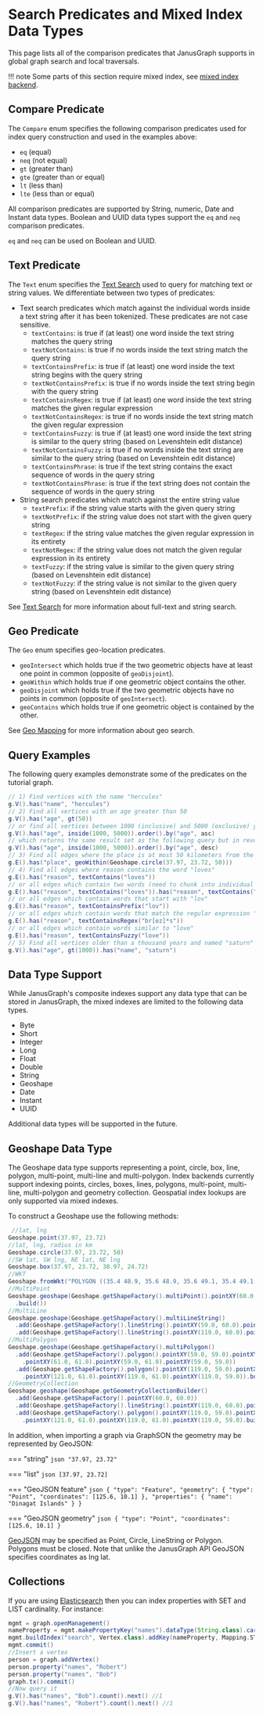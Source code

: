 # Search Predicates and Mixed Index Data Types

This page lists all of the comparison predicates that JanusGraph supports in global graph search and local traversals.

!!! note 
    Some parts of this section require mixed index, see [mixed index backend](../index-backend/index.md).

## Compare Predicate

The `Compare` enum specifies the following comparison predicates used for index query construction and used in the examples above:

* `eq` (equal)
* `neq` (not equal)
* `gt` (greater than)
* `gte` (greater than or equal)
* `lt` (less than)
* `lte` (less than or equal)

All comparison predicates are supported by String, numeric, Date and Instant data types.
Boolean and UUID data types support the `eq` and `neq` comparison predicates.

`eq` and `neq` can be used on Boolean and UUID.

## Text Predicate

The `Text` enum specifies the [Text Search](../index-backend/text-search.md) used to query for matching text or string values.  We differentiate between two types of predicates:

* Text search predicates which match against the individual words inside a text string after it has been tokenized. These predicates are not case sensitive.
    - `textContains`: is true if (at least) one word inside the text string matches the query string
    - `textNotContains`: is true if no words inside the text string match the query string
    - `textContainsPrefix`: is true if (at least) one word inside the text string begins with the query string
    - `textNotContainsPrefix`: is true if no words inside the text string begin with the query string
    - `textContainsRegex`: is true if (at least) one word inside the text string matches the given regular expression
    - `textNotContainsRegex`: is true if no words inside the text string match the given regular expression
    - `textContainsFuzzy`: is true if (at least) one word inside the text string is similar to the query string (based on Levenshtein edit distance)
    - `textNotContainsFuzzy`:  is true if no words inside the text string are similar to the query string (based on Levenshtein edit distance)
    - `textContainsPhrase`: is true if the text string contains the exact sequence of words in the query string
    - `textNotContainsPhrase`:  is true if the text string does not contain the sequence of words in the query string
* String search predicates which match against the entire string value
    - `textPrefix`: if the string value starts with the given query string
    - `textNotPrefix`: if the string value does not start with the given query string
    - `textRegex`: if the string value matches the given regular expression in its entirety
    - `textNotRegex`: if the string value does not match the given regular expression in its entirety
    - `textFuzzy`: if the string value is similar to the given query string (based on Levenshtein edit distance)
    - `textNotFuzzy`: if the string value is not similar to the given query string (based on Levenshtein edit distance)

See [Text Search](../index-backend/text-search.md) for more information about full-text and string search.

## Geo Predicate

The `Geo` enum specifies geo-location predicates.

* `geoIntersect` which holds true if the two geometric objects have at least one point in common (opposite of `geoDisjoint`).
* `geoWithin` which holds true if one geometric object contains the other.
* `geoDisjoint` which holds true if the two geometric objects have no points in common (opposite of `geoIntersect`).
* `geoContains` which holds true if one geometric object is contained by the other.

See [Geo Mapping](../index-backend/text-search.md#geo-mapping) for more information about geo search.

## Query Examples

The following query examples demonstrate some of the predicates on the tutorial graph.

```groovy
// 1) Find vertices with the name "hercules"
g.V().has("name", "hercules")
// 2) Find all vertices with an age greater than 50
g.V().has("age", gt(50))
// or find all vertices between 1000 (inclusive) and 5000 (exclusive) years of age and order by ascending age
g.V().has("age", inside(1000, 5000)).order().by("age", asc)
// which returns the same result set as the following query but in reverse order
g.V().has("age", inside(1000, 5000)).order().by("age", desc)
// 3) Find all edges where the place is at most 50 kilometers from the given latitude-longitude pair
g.E().has("place", geoWithin(Geoshape.circle(37.97, 23.72, 50)))
// 4) Find all edges where reason contains the word "loves"
g.E().has("reason", textContains("loves"))
// or all edges which contain two words (need to chunk into individual words)
g.E().has("reason", textContains("loves")).has("reason", textContains("breezes"))
// or all edges which contain words that start with "lov"
g.E().has("reason", textContainsPrefix("lov"))
// or all edges which contain words that match the regular expression "br[ez]*s" in their entirety
g.E().has("reason", textContainsRegex("br[ez]*s"))
// or all edges which contain words similar to "love"
g.E().has("reason", textContainsFuzzy("love"))
// 5) Find all vertices older than a thousand years and named "saturn"
g.V().has("age", gt(1000)).has("name", "saturn")
```

## Data Type Support


While JanusGraph's composite indexes support any data type that can be stored in JanusGraph, the mixed indexes are limited to the following data types.

 * Byte
 * Short
 * Integer
 * Long
 * Float
 * Double
 * String
 * Geoshape
 * Date
 * Instant
 * UUID
 
Additional data types will be supported in the future.


## Geoshape Data Type
The Geoshape data type supports representing a point, circle, box, line, polygon, multi-point, multi-line and multi-polygon. Index backends currently support indexing points, circles, boxes, lines, polygons, multi-point, multi-line, multi-polygon and geometry collection.
Geospatial index lookups are only supported via mixed indexes.

To construct a Geoshape use the following methods:

```groovy
 //lat, lng
Geoshape.point(37.97, 23.72)
//lat, lng, radius in km
Geoshape.circle(37.97, 23.72, 50)
//SW lat, SW lng, NE lat, NE lng
Geoshape.box(37.97, 23.72, 38.97, 24.72)
//WKT
Geoshape.fromWkt("POLYGON ((35.4 48.9, 35.6 48.9, 35.6 49.1, 35.4 49.1, 35.4 48.9))")
//MultiPoint
Geoshape.geoshape(Geoshape.getShapeFactory().multiPoint().pointXY(60.0, 60.0).pointXY(120.0, 60.0)
  .build())
//MultiLine
Geoshape.geoshape(Geoshape.getShapeFactory().multiLineString()
  .add(Geoshape.getShapeFactory().lineString().pointXY(59.0, 60.0).pointXY(61.0, 60.0))
  .add(Geoshape.getShapeFactory().lineString().pointXY(119.0, 60.0).pointXY(121.0, 60.0)).build())
//MultiPolygon
Geoshape.geoshape(Geoshape.getShapeFactory().multiPolygon()
  .add(Geoshape.getShapeFactory().polygon().pointXY(59.0, 59.0).pointXY(61.0, 59.0)
    .pointXY(61.0, 61.0).pointXY(59.0, 61.0).pointXY(59.0, 59.0))
  .add(Geoshape.getShapeFactory().polygon().pointXY(119.0, 59.0).pointXY(121.0, 59.0)
    .pointXY(121.0, 61.0).pointXY(119.0, 61.0).pointXY(119.0, 59.0)).build())
//GeometryCollection
Geoshape.geoshape(Geoshape.getGeometryCollectionBuilder()
  .add(Geoshape.getShapeFactory().pointXY(60.0, 60.0))
  .add(Geoshape.getShapeFactory().lineString().pointXY(119.0, 60.0).pointXY(121.0, 60.0).build())
  .add(Geoshape.getShapeFactory().polygon().pointXY(119.0, 59.0).pointXY(121.0, 59.0)
    .pointXY(121.0, 61.0).pointXY(119.0, 61.0).pointXY(119.0, 59.0).build()).build())
```

In addition, when importing a graph via GraphSON the geometry may be represented by GeoJSON:

=== "string"
    ```json
    "37.97, 23.72"
    ```

=== "list"
    ```json
    [37.97, 23.72]
    ```

=== "GeoJSON feature"
    ```json
    {
      "type": "Feature",
      "geometry": {
        "type": "Point",
        "coordinates": [125.6, 10.1]
      },
      "properties": {
        "name": "Dinagat Islands"
      }
    }
    ```

=== "GeoJSON geometry"
    ```json
    {
      "type": "Point",
      "coordinates": [125.6, 10.1]
    }
    ```

[GeoJSON](http://geojson.org/) may be specified as Point, Circle, LineString or Polygon. Polygons must be closed.
Note that unlike the JanusGraph API GeoJSON specifies coordinates as lng lat.

## Collections
If you are using [Elasticsearch](../index-backend/elasticsearch.md) then you can index properties with SET and LIST cardinality.
For instance:

```groovy
mgmt = graph.openManagement()
nameProperty = mgmt.makePropertyKey("names").dataType(String.class).cardinality(Cardinality.SET).make()
mgmt.buildIndex("search", Vertex.class).addKey(nameProperty, Mapping.STRING.asParameter()).buildMixedIndex("search")
mgmt.commit()
//Insert a vertex
person = graph.addVertex()
person.property("names", "Robert")
person.property("names", "Bob")
graph.tx().commit()
//Now query it
g.V().has("names", "Bob").count().next() //1
g.V().has("names", "Robert").count().next() //1
```

